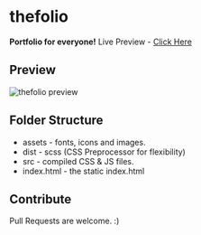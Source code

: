 
# thefolio

**Portfolio for everyone!** 
Live Preview - [Click Here](http://thevipinmishra.github.io/theportfolio)

## Preview

![thefolio preview](https://raw.githubusercontent.com/thevipinmishra/theportfolio/master/preview.png "thefolio preview")


## Folder Structure

 - assets - fonts, icons and images.
 - dist - scss (CSS Preprocessor for flexibility)
 - src - compiled CSS & JS files.
 - index.html - the static index.html

## Contribute

Pull Requests are welcome. :)
